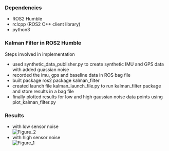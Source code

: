 ### Dependencies 
- ROS2 Humble
- rclcpp (ROS2 C++ client library)
- python3

### Kalman Filter in ROS2 Humble
Steps involved in implementation
- used synthetic_data_publisher.py to create synthetic IMU and GPS data with added guassian noise
- recorded the imu, gps and baseline data in ROS bag file
- built package ros2 package kalman_filter
- created launch file kalman_launch_file.py to run kalman_filter package and store results in a bag file
- finally plotted results for low and high gaussian noise data points using plot_kalman_filter.py

### Results 
- with low sensor noise          
![Figure_2](https://github.com/user-attachments/assets/75d05896-6983-4f34-a22b-2d5910b247c8)
- with high sensor noise          
![Figure_1](https://github.com/user-attachments/assets/eb3e5f39-fff2-463e-9f15-84958ad2bcee)

